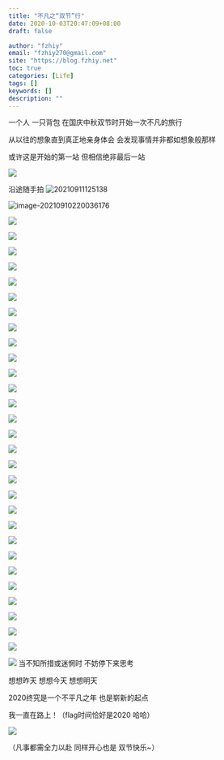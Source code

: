 ```yaml
---
title: "不凡之“双节”行"
date: 2020-10-03T20:47:09+08:00
draft: false

author: "fzhiy"
email: "fzhiy270@gmail.com"
site: "https://blog.fzhiy.net"
toc: true
categories: [Life]
tags: []
keywords: []
description: ""
---
```



一个人  一只背包  在国庆中秋双节时开始一次不凡的旅行

从以往的想象直到真正地亲身体会  会发现事情并非都如想象般那样

或许这是开始的第一站 但相信绝非最后一站

![](https://cdn.jsdelivr.net/gh/fzhiy/images/imgs/2020-10-3_1.jpg)

沿途随手拍
![20210911125138](https://cdn.jsdelivr.net/gh/fzhiy/images/imgs/20210911125138.png)

![image-20210910220036176](https://cdn.jsdelivr.net/gh/fzhiy/images/imgs/20210910220024.png)



![](https://cdn.jsdelivr.net/gh/fzhiy/images/imgs/IMG_20201001_154632.jpg)

![](https://img.fzhiy.net/img/IMG_20201001_161109.jpg)

![](https://img.fzhiy.net/img/IMG_20201001_163239.jpg)

![](https://img.fzhiy.net/img/IMG_20201001_163301.jpg)

![](https://img.fzhiy.net/img/IMG_20201001_164013.jpg)

![](https://img.fzhiy.net/img/IMG_20201001_170843.jpg)

![](https://img.fzhiy.net/img/IMG_20201001_171135.jpg)

![](https://img.fzhiy.net/img/IMG_20201001_192126.jpg)

![](https://img.fzhiy.net/img/IMG_20201002_105010.jpg)

![](https://img.fzhiy.net/img/IMG_20201002_113036.jpg)

![](https://img.fzhiy.net/img/IMG_20201002_113409.jpg)

![](https://img.fzhiy.net/img/IMG_20201002_115610.jpg)

![](https://img.fzhiy.net/img/IMG_20201002_125007.jpg)

![](https://img.fzhiy.net/img/IMG_20201002_125259.jpg)

![](https://img.fzhiy.net/img/IMG_20201002_130804.jpg)

![](https://img.fzhiy.net/img/IMG_20201002_132147.jpg)

![](https://img.fzhiy.net/img/IMG_20201002_132318.jpg)

![](https://img.fzhiy.net/img/IMG_20201002_132413.jpg)

![](https://img.fzhiy.net/img/IMG_20201002_140752.jpg)

![](https://img.fzhiy.net/img/IMG_20201002_161235.jpg)

![](https://img.fzhiy.net/img/IMG_20201002_161230.jpg)

![](https://img.fzhiy.net/img/IMG_20201002_163407.jpg)

![](https://img.fzhiy.net/img/IMG_20201002_165307.jpg)

![](https://img.fzhiy.net/img/IMG_20201002_170358.jpg)

![](https://img.fzhiy.net/img/IMG_20201002_173647.jpg)

![](https://img.fzhiy.net/img/IMG_20201002_174317.jpg)

![](https://img.fzhiy.net/img/IMG_20201002_174623.jpg)

![](https://img.fzhiy.net/img/IMG_20201002_184336.jpg)

![](https://img.fzhiy.net/img/IMG_20201002_192120.jpg)

![](https://img.fzhiy.net/img/2020-10-3_2.jpg)
当不知所措或迷惘时 不妨停下来思考 

想想昨天 想想今天 想想明天  

2020终究是一个不平凡之年 也是崭新的起点

我一直在路上！（flag时间恰好是2020 哈哈）

![](https://img.fzhiy.net/img/2020-10-3_3.jpg)

（凡事都需全力以赴 同样开心也是 双节快乐~）